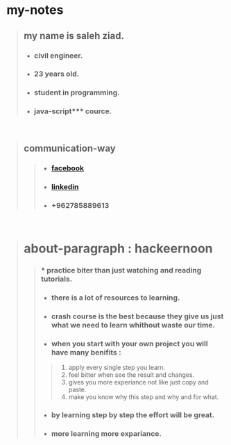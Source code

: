 # my-notes
>## my name is **saleh ziad**.
> * ### civil engineer.
> * ### 23 years old.
> * ###  student in programming.
> * ### java-script*** cource.

<br>

>## communication-way
>> * ### [facebook](https://www.facebook.com/profile.php?id=100005955198338)
>> * ### [linkedin](https://www.linkedin.com/in/saleh-ziad-6b40a1214)
>> * ### +962785889613
<br>

># about-paragraph : hackeernoon
>>### * practice biter than just watching and reading tutorials.
>> * ### there is a lot of resources to learning.
>> * ### crash course is the best because they give us just what we need to learn whithout waste our time.
>> * ### when you start with your own project you will have many benifits :
>>> 1. apply every single step you learn.
>>> 2. feel bitter when see the result and changes.
>>> 3. gives you more experiance not like just copy and paste.
>>> 4. make you know why this step and why and for what.
>> * ### by learning step by step the effort will be great.
>> * ### more learning more expariance.
